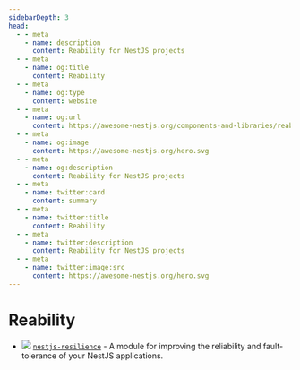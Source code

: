 ```yaml
---
sidebarDepth: 3
head:
  - - meta
    - name: description
      content: Reability for NestJS projects
  - - meta
    - name: og:title
      content: Reability
  - - meta
    - name: og:type
      content: website
  - - meta
    - name: og:url
      content: https://awesome-nestjs.org/components-and-libraries/reability.html
  - - meta
    - name: og:image
      content: https://awesome-nestjs.org/hero.svg
  - - meta
    - name: og:description
      content: Reability for NestJS projects
  - - meta
    - name: twitter:card
      content: summary
  - - meta
    - name: twitter:title
      content: Reability
  - - meta
    - name: twitter:description
      content: Reability for NestJS projects
  - - meta
    - name: twitter:image:src
      content: https://awesome-nestjs.org/hero.svg
---
```


# Reability

- ![](https://img.shields.io/github/stars/SocketSomeone/nestjs-resilience.svg?style=flat-square) [`nestjs-resilience`](https://github.com/SocketSomeone/nestjs-resilience) - A module for improving the reliability and fault-tolerance of your NestJS applications.
